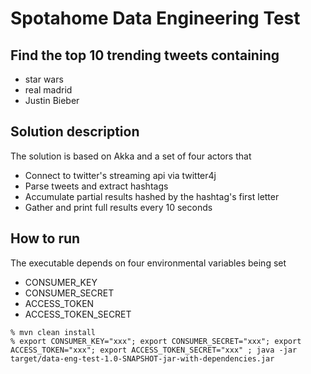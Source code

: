 # Spotahome Data Engineering Test

## Find the top 10 trending tweets containing
 * star wars
 * real madrid
 * Justin Bieber
 
## Solution description

The solution is based on Akka and a set of four actors that

 * Connect to twitter's streaming api via twitter4j 
 * Parse tweets and extract hashtags
 * Accumulate partial results hashed by the hashtag's first letter 
 * Gather and print full results every 10 seconds
 
 
## How to run

The executable depends on four environmental variables being set

 * CONSUMER_KEY
 * CONSUMER_SECRET
 * ACCESS_TOKEN
 * ACCESS_TOKEN_SECRET
 
```
% mvn clean install
% export CONSUMER_KEY="xxx"; export CONSUMER_SECRET="xxx"; export ACCESS_TOKEN="xxx"; export ACCESS_TOKEN_SECRET="xxx" ; java -jar target/data-eng-test-1.0-SNAPSHOT-jar-with-dependencies.jar
```
